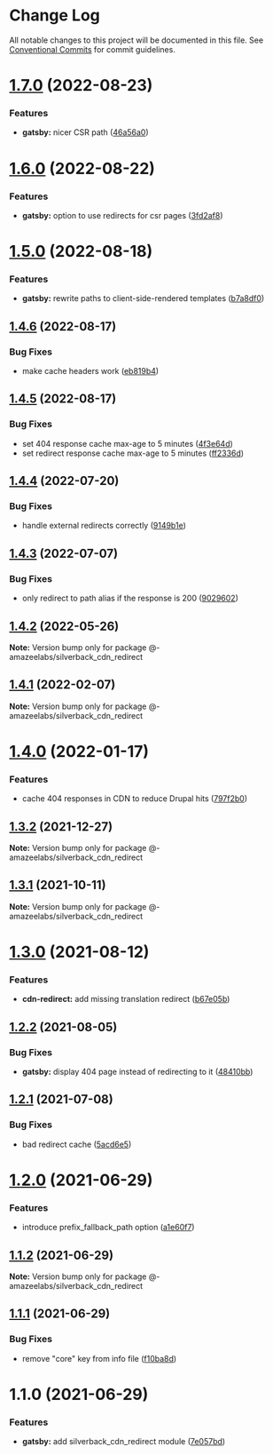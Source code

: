 # Change Log

All notable changes to this project will be documented in this file.
See [Conventional Commits](https://conventionalcommits.org) for commit guidelines.

# [1.7.0](https://github.com/AmazeeLabs/silverback-mono/compare/@-amazeelabs/silverback_cdn_redirect@1.6.0...@-amazeelabs/silverback_cdn_redirect@1.7.0) (2022-08-23)


### Features

* **gatsby:** nicer CSR path ([46a56a0](https://github.com/AmazeeLabs/silverback-mono/commit/46a56a0593e12ec0f00eb34e22b36c269ad8eaab))





# [1.6.0](https://github.com/AmazeeLabs/silverback-mono/compare/@-amazeelabs/silverback_cdn_redirect@1.5.0...@-amazeelabs/silverback_cdn_redirect@1.6.0) (2022-08-22)


### Features

* **gatsby:** option to use redirects for csr pages ([3fd2af8](https://github.com/AmazeeLabs/silverback-mono/commit/3fd2af88e2be82ca8f61eb1f8f2ca0ef8cf8b89c))





# [1.5.0](https://github.com/AmazeeLabs/silverback-mono/compare/@-amazeelabs/silverback_cdn_redirect@1.4.6...@-amazeelabs/silverback_cdn_redirect@1.5.0) (2022-08-18)


### Features

* **gatsby:** rewrite paths to client-side-rendered templates ([b7a8df0](https://github.com/AmazeeLabs/silverback-mono/commit/b7a8df041ba47312f317a44c0863054735336c83))





## [1.4.6](https://github.com/AmazeeLabs/silverback-mono/compare/@-amazeelabs/silverback_cdn_redirect@1.4.5...@-amazeelabs/silverback_cdn_redirect@1.4.6) (2022-08-17)


### Bug Fixes

* make cache headers work ([eb819b4](https://github.com/AmazeeLabs/silverback-mono/commit/eb819b40ab959ea2273d71d2438fd9b053df39e1))





## [1.4.5](https://github.com/AmazeeLabs/silverback-mono/compare/@-amazeelabs/silverback_cdn_redirect@1.4.4...@-amazeelabs/silverback_cdn_redirect@1.4.5) (2022-08-17)


### Bug Fixes

* set 404 response cache max-age to 5 minutes ([4f3e64d](https://github.com/AmazeeLabs/silverback-mono/commit/4f3e64dd4e72b8e0e1ebb615b346c4aad265b48c))
* set redirect response cache max-age to 5 minutes ([ff2336d](https://github.com/AmazeeLabs/silverback-mono/commit/ff2336dc939da3d2d4301fb91bf6282037ef4f84))





## [1.4.4](https://github.com/AmazeeLabs/silverback-mono/compare/@-amazeelabs/silverback_cdn_redirect@1.4.3...@-amazeelabs/silverback_cdn_redirect@1.4.4) (2022-07-20)


### Bug Fixes

* handle external redirects correctly ([9149b1e](https://github.com/AmazeeLabs/silverback-mono/commit/9149b1ebd0a1355be6aeed579d959ec3f7256753))





## [1.4.3](https://github.com/AmazeeLabs/silverback-mono/compare/@-amazeelabs/silverback_cdn_redirect@1.4.2...@-amazeelabs/silverback_cdn_redirect@1.4.3) (2022-07-07)


### Bug Fixes

* only redirect to path alias if the response is 200 ([9029602](https://github.com/AmazeeLabs/silverback-mono/commit/90296021a5ab2fcef1bf919f574d5d9727fe0b66))





## [1.4.2](https://github.com/AmazeeLabs/silverback-mono/compare/@-amazeelabs/silverback_cdn_redirect@1.4.1...@-amazeelabs/silverback_cdn_redirect@1.4.2) (2022-05-26)

**Note:** Version bump only for package @-amazeelabs/silverback_cdn_redirect





## [1.4.1](https://github.com/AmazeeLabs/silverback-mono/compare/@-amazeelabs/silverback_cdn_redirect@1.4.0...@-amazeelabs/silverback_cdn_redirect@1.4.1) (2022-02-07)

**Note:** Version bump only for package @-amazeelabs/silverback_cdn_redirect





# [1.4.0](https://github.com/AmazeeLabs/silverback-mono/compare/@-amazeelabs/silverback_cdn_redirect@1.3.2...@-amazeelabs/silverback_cdn_redirect@1.4.0) (2022-01-17)


### Features

* cache 404 responses in CDN to reduce Drupal hits ([797f2b0](https://github.com/AmazeeLabs/silverback-mono/commit/797f2b0bf2a693faf46e3c58fa28fcce2599db12))





## [1.3.2](https://github.com/AmazeeLabs/silverback-mono/compare/@-amazeelabs/silverback_cdn_redirect@1.3.1...@-amazeelabs/silverback_cdn_redirect@1.3.2) (2021-12-27)

**Note:** Version bump only for package @-amazeelabs/silverback_cdn_redirect





## [1.3.1](https://github.com/AmazeeLabs/silverback-mono/compare/@-amazeelabs/silverback_cdn_redirect@1.3.0...@-amazeelabs/silverback_cdn_redirect@1.3.1) (2021-10-11)

**Note:** Version bump only for package @-amazeelabs/silverback_cdn_redirect





# [1.3.0](https://github.com/AmazeeLabs/silverback-mono/compare/@-amazeelabs/silverback_cdn_redirect@1.2.2...@-amazeelabs/silverback_cdn_redirect@1.3.0) (2021-08-12)


### Features

* **cdn-redirect:** add missing translation redirect ([b67e05b](https://github.com/AmazeeLabs/silverback-mono/commit/b67e05b746adb91a8068b4c10316c02689859e22))





## [1.2.2](https://github.com/AmazeeLabs/silverback-mono/compare/@-amazeelabs/silverback_cdn_redirect@1.2.1...@-amazeelabs/silverback_cdn_redirect@1.2.2) (2021-08-05)


### Bug Fixes

* **gatsby:** display 404 page instead of redirecting to it ([48410bb](https://github.com/AmazeeLabs/silverback-mono/commit/48410bb84a68646a428d2d5c80155f19b8127438))





## [1.2.1](https://github.com/AmazeeLabs/silverback-mono/compare/@-amazeelabs/silverback_cdn_redirect@1.2.0...@-amazeelabs/silverback_cdn_redirect@1.2.1) (2021-07-08)


### Bug Fixes

* bad redirect cache ([5acd6e5](https://github.com/AmazeeLabs/silverback-mono/commit/5acd6e5128effffc15deceb1dff0d37c8fc426b2))





# [1.2.0](https://github.com/AmazeeLabs/silverback-mono/compare/@-amazeelabs/silverback_cdn_redirect@1.1.2...@-amazeelabs/silverback_cdn_redirect@1.2.0) (2021-06-29)


### Features

* introduce prefix_fallback_path option ([a1e60f7](https://github.com/AmazeeLabs/silverback-mono/commit/a1e60f7f7f0bd1bdfd2e569d729e418b54a58720))





## [1.1.2](https://github.com/AmazeeLabs/silverback-mono/compare/@-amazeelabs/silverback_cdn_redirect@1.1.1...@-amazeelabs/silverback_cdn_redirect@1.1.2) (2021-06-29)

**Note:** Version bump only for package @-amazeelabs/silverback_cdn_redirect





## [1.1.1](https://github.com/AmazeeLabs/silverback-mono/compare/@-amazeelabs/silverback_cdn_redirect@1.1.0...@-amazeelabs/silverback_cdn_redirect@1.1.1) (2021-06-29)


### Bug Fixes

* remove "core" key from info file ([f10ba8d](https://github.com/AmazeeLabs/silverback-mono/commit/f10ba8d36db61b6c706d0ca7571a04c2a833bffb))





# 1.1.0 (2021-06-29)


### Features

* **gatsby:** add silverback_cdn_redirect module ([7e057bd](https://github.com/AmazeeLabs/silverback-mono/commit/7e057bdd8e49f3517e442bddb3e4f8ffbdf05619))
